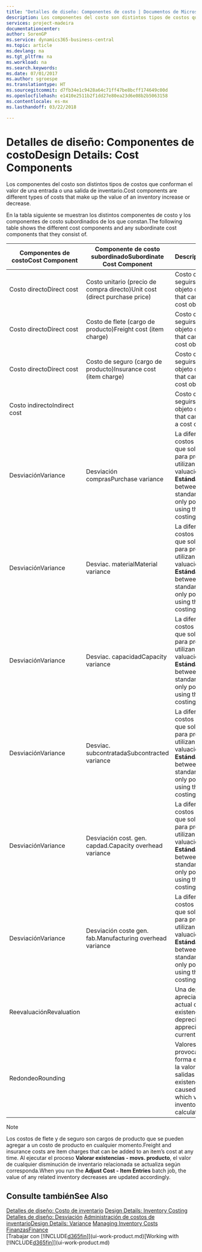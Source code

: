 ```yaml
---
title: "Detalles de diseño: Componentes de costo | Documentos de Microsoft"
description: Los componentes del costo son distintos tipos de costos que conforman el valor de una entrada o una salida de inventario.
services: project-madeira
documentationcenter: 
author: SorenGP
ms.service: dynamics365-business-central
ms.topic: article
ms.devlang: na
ms.tgt_pltfrm: na
ms.workload: na
ms.search.keywords: 
ms.date: 07/01/2017
ms.author: sgroespe
ms.translationtype: HT
ms.sourcegitcommit: d7fb34e1c9428a64c71ff47be8bcff174649c00d
ms.openlocfilehash: e1410e2511b2f1dd27e80ea23d6e08b2b5063158
ms.contentlocale: es-mx
ms.lasthandoff: 03/22/2018

---
```

# <a name="design-details-cost-components"></a><span data-ttu-id="8f61d-103">Detalles de diseño: Componentes de costo</span><span class="sxs-lookup"><span data-stu-id="8f61d-103">Design Details: Cost Components</span></span>
<span data-ttu-id="8f61d-104">Los componentes del costo son distintos tipos de costos que conforman el valor de una entrada o una salida de inventario.</span><span class="sxs-lookup"><span data-stu-id="8f61d-104">Cost components are different types of costs that make up the value of an inventory increase or decrease.</span></span>  

 <span data-ttu-id="8f61d-105">En la tabla siguiente se muestran los distintos componentes de costo y los componentes de costo subordinados de los que constan.</span><span class="sxs-lookup"><span data-stu-id="8f61d-105">The following table shows the different cost components and any subordinate cost components that they consist of.</span></span>  

|<span data-ttu-id="8f61d-106">Componentes de costo</span><span class="sxs-lookup"><span data-stu-id="8f61d-106">Cost Component</span></span>|<span data-ttu-id="8f61d-107">Componente de costo subordinado</span><span class="sxs-lookup"><span data-stu-id="8f61d-107">Subordinate Cost Component</span></span>|<span data-ttu-id="8f61d-108">Descripción</span><span class="sxs-lookup"><span data-stu-id="8f61d-108">Description</span></span>|  
|--------------------|--------------------------------|---------------------------------------|  
|<span data-ttu-id="8f61d-109">Costo directo</span><span class="sxs-lookup"><span data-stu-id="8f61d-109">Direct cost</span></span>|<span data-ttu-id="8f61d-110">Costo unitario (precio de compra directo)</span><span class="sxs-lookup"><span data-stu-id="8f61d-110">Unit cost (direct purchase price)</span></span>|<span data-ttu-id="8f61d-111">Costo que puede seguirse hasta un objeto de costo.</span><span class="sxs-lookup"><span data-stu-id="8f61d-111">Cost that can be traced to a cost object.</span></span>|  
|<span data-ttu-id="8f61d-112">Costo directo</span><span class="sxs-lookup"><span data-stu-id="8f61d-112">Direct cost</span></span>|<span data-ttu-id="8f61d-113">Costo de flete (cargo de producto)</span><span class="sxs-lookup"><span data-stu-id="8f61d-113">Freight cost (item charge)</span></span>|<span data-ttu-id="8f61d-114">Costo que puede seguirse hasta un objeto de costo.</span><span class="sxs-lookup"><span data-stu-id="8f61d-114">Cost that can be traced to a cost object.</span></span>|  
|<span data-ttu-id="8f61d-115">Costo directo</span><span class="sxs-lookup"><span data-stu-id="8f61d-115">Direct cost</span></span>|<span data-ttu-id="8f61d-116">Costo de seguro (cargo de producto)</span><span class="sxs-lookup"><span data-stu-id="8f61d-116">Insurance cost (item charge)</span></span>|<span data-ttu-id="8f61d-117">Costo que puede seguirse hasta un objeto de costo.</span><span class="sxs-lookup"><span data-stu-id="8f61d-117">Cost that can be traced to a cost object.</span></span>|  
|<span data-ttu-id="8f61d-118">Costo indirecto</span><span class="sxs-lookup"><span data-stu-id="8f61d-118">Indirect cost</span></span>||<span data-ttu-id="8f61d-119">Costo que no puede seguirse hasta un objeto de costo.</span><span class="sxs-lookup"><span data-stu-id="8f61d-119">Cost that cannot be traced to a cost object.</span></span>|  
|<span data-ttu-id="8f61d-120">Desviación</span><span class="sxs-lookup"><span data-stu-id="8f61d-120">Variance</span></span>|<span data-ttu-id="8f61d-121">Desviación compras</span><span class="sxs-lookup"><span data-stu-id="8f61d-121">Purchase variance</span></span>|<span data-ttu-id="8f61d-122">La diferencia entre los costos estándar y real, que solo se registra para productos que utilizan el método de valuación de inventarios **Estándar**.</span><span class="sxs-lookup"><span data-stu-id="8f61d-122">The difference between actual and standard costs, which is only posted for items using the **Standard** costing method.</span></span>|  
|<span data-ttu-id="8f61d-123">Desviación</span><span class="sxs-lookup"><span data-stu-id="8f61d-123">Variance</span></span>|<span data-ttu-id="8f61d-124">Desviac. material</span><span class="sxs-lookup"><span data-stu-id="8f61d-124">Material variance</span></span>|<span data-ttu-id="8f61d-125">La diferencia entre los costos estándar y real, que solo se registra para productos que utilizan el método de valuación de inventarios **Estándar**.</span><span class="sxs-lookup"><span data-stu-id="8f61d-125">The difference between actual and standard costs, which is only posted for items using the **Standard** costing method.</span></span>|  
|<span data-ttu-id="8f61d-126">Desviación</span><span class="sxs-lookup"><span data-stu-id="8f61d-126">Variance</span></span>|<span data-ttu-id="8f61d-127">Desviac. capacidad</span><span class="sxs-lookup"><span data-stu-id="8f61d-127">Capacity variance</span></span>|<span data-ttu-id="8f61d-128">La diferencia entre los costos estándar y real, que solo se registra para productos que utilizan el método de valuación de inventarios **Estándar**.</span><span class="sxs-lookup"><span data-stu-id="8f61d-128">The difference between actual and standard costs, which is only posted for items using the **Standard** costing method.</span></span>|  
|<span data-ttu-id="8f61d-129">Desviación</span><span class="sxs-lookup"><span data-stu-id="8f61d-129">Variance</span></span>|<span data-ttu-id="8f61d-130">Desviac. subcontratada</span><span class="sxs-lookup"><span data-stu-id="8f61d-130">Subcontracted variance</span></span>|<span data-ttu-id="8f61d-131">La diferencia entre los costos estándar y real, que solo se registra para productos que utilizan el método de valuación de inventarios **Estándar**.</span><span class="sxs-lookup"><span data-stu-id="8f61d-131">The difference between actual and standard costs, which is only posted for items using the **Standard** costing method.</span></span>|  
|<span data-ttu-id="8f61d-132">Desviación</span><span class="sxs-lookup"><span data-stu-id="8f61d-132">Variance</span></span>|<span data-ttu-id="8f61d-133">Desviación cost. gen. capdad.</span><span class="sxs-lookup"><span data-stu-id="8f61d-133">Capacity overhead variance</span></span>|<span data-ttu-id="8f61d-134">La diferencia entre los costos estándar y real, que solo se registra para productos que utilizan el método de valuación de inventarios **Estándar**.</span><span class="sxs-lookup"><span data-stu-id="8f61d-134">The difference between actual and standard costs, which is only posted for items using the **Standard** costing method.</span></span>|  
|<span data-ttu-id="8f61d-135">Desviación</span><span class="sxs-lookup"><span data-stu-id="8f61d-135">Variance</span></span>|<span data-ttu-id="8f61d-136">Desviación coste gen. fab.</span><span class="sxs-lookup"><span data-stu-id="8f61d-136">Manufacturing overhead variance</span></span>|<span data-ttu-id="8f61d-137">La diferencia entre los costos estándar y real, que solo se registra para productos que utilizan el método de valuación de inventarios **Estándar**.</span><span class="sxs-lookup"><span data-stu-id="8f61d-137">The difference between actual and standard costs, which is only posted for items using the **Standard** costing method.</span></span>|  
|<span data-ttu-id="8f61d-138">Reevaluación</span><span class="sxs-lookup"><span data-stu-id="8f61d-138">Revaluation</span></span>||<span data-ttu-id="8f61d-139">Una depreciación o apreciación del valor actual de las existencias.</span><span class="sxs-lookup"><span data-stu-id="8f61d-139">A depreciation or appreciation of the current inventory value.</span></span>|  
|<span data-ttu-id="8f61d-140">Redondeo</span><span class="sxs-lookup"><span data-stu-id="8f61d-140">Rounding</span></span>||<span data-ttu-id="8f61d-141">Valores residuales provocados por la forma en que se calcula la valoración de las salidas de existencias.</span><span class="sxs-lookup"><span data-stu-id="8f61d-141">Residuals caused by the way in which valuation of inventory decreases are calculated.</span></span>|  

> [!NOTE]  
>  <span data-ttu-id="8f61d-142">Los costos de flete y de seguro son cargos de producto que se pueden agregar a un costo de producto en cualquier momento.</span><span class="sxs-lookup"><span data-stu-id="8f61d-142">Freight and insurance costs are item charges that can be added to an item’s cost at any time.</span></span> <span data-ttu-id="8f61d-143">Al ejecutar el proceso **Valorar existencias - movs. producto**, el valor de cualquier disminución de inventario relacionada se actualiza según corresponda.</span><span class="sxs-lookup"><span data-stu-id="8f61d-143">When you run the **Adjust Cost - Item Entries** batch job, the value of any related inventory decreases are updated accordingly.</span></span>  

## <a name="see-also"></a><span data-ttu-id="8f61d-144">Consulte también</span><span class="sxs-lookup"><span data-stu-id="8f61d-144">See Also</span></span>  
 <span data-ttu-id="8f61d-145">[Detalles de diseño: Costo de inventario](design-details-inventory-costing.md) </span><span class="sxs-lookup"><span data-stu-id="8f61d-145">[Design Details: Inventory Costing](design-details-inventory-costing.md) </span></span>  
 <span data-ttu-id="8f61d-146">[Detalles de diseño: Desviación](design-details-variance.md) [Administración de costos de inventario](finance-manage-inventory-costs.md)</span><span class="sxs-lookup"><span data-stu-id="8f61d-146">[Design Details: Variance](design-details-variance.md) [Managing Inventory Costs](finance-manage-inventory-costs.md)</span></span>  
 [<span data-ttu-id="8f61d-147">Finanzas</span><span class="sxs-lookup"><span data-stu-id="8f61d-147">Finance</span></span>](finance.md)  
 <span data-ttu-id="8f61d-148">[Trabajar con [!INCLUDE[d365fin](includes/d365fin_md.md)]](ui-work-product.md)</span><span class="sxs-lookup"><span data-stu-id="8f61d-148">[Working with [!INCLUDE[d365fin](includes/d365fin_md.md)]](ui-work-product.md)</span></span>  

